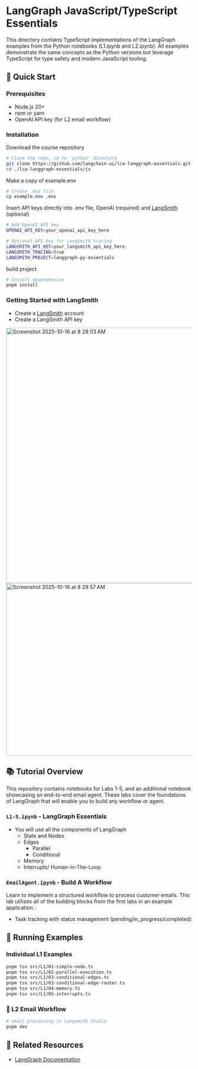 # LangGraph JavaScript/TypeScript Essentials

This directory contains TypeScript implementations of the LangGraph examples from the Python notebooks (L1.ipynb and L2.ipynb). All examples demonstrate the same concepts as the Python versions but leverage TypeScript for type safety and modern JavaScript tooling.

## 🚀 Quick Start

### Prerequisites

- Node.js 20+
- npm or yarn
- OpenAI API key (for L2 email workflow)

### Installation

Download the course repository

```bash
# Clone the repo, cd to 'python' directory
git clone https://github.com/langchain-ai/lca-langgraph-essentials.git
cd ./lca-langgraph-essentials/js
```

Make a copy of example.env

```bash
# Create .env file
cp example.env .env
```

Insert API keys directly into .env file, OpenAI (required) and [LangSmith](#getting-started-with-langsmith) (optional)

```bash
# Add OpenAI API key
OPENAI_API_KEY=your_openai_api_key_here

# Optional API key for LangSmith tracing
LANGSMITH_API_KEY=your_langsmith_api_key_here
LANGSMITH_TRACING=true
LANGSMITH_PROJECT=langgraph-py-essentials
```

build project

```bash
# Install dependencies
pnpm install
```


### Getting Started with LangSmith

- Create a [LangSmith](https://smith.langchain.com/) account
- Create a LangSmith API key
<img width="1196" height="693" alt="Screenshot 2025-10-16 at 8 28 03 AM" src="https://github.com/user-attachments/assets/e39b8364-c3e3-4c75-a287-d9d4685caad5" />
<img width="1196" height="468" alt="Screenshot 2025-10-16 at 8 29 57 AM" src="https://github.com/user-attachments/assets/2e916b2d-e3b0-4c59-a178-c5818604b8fe" />



## 📚 Tutorial Overview

This repository contains notebooks for Labs 1-5, and an additional notebook showcasing an end-to-end email agent. These labs cover the foundations of LangGraph that will enable you to build any workflow or agent.

### `L1-5.ipynb` - LangGraph Essentials
- You will use all the components of LangGraph
    - State and Nodes
    - Edges
        - Parallel
        - Conditional
    - Memory
    - Interrupts/ Human-In-The-Loop  

### `EmailAgent.ipynb` - Build A Workflow
Learn to implement a structured workflow to process customer emails. This lab utilizes all of the building blocks from the first labs in an example application.:
- Task tracking with status management (pending/in_progress/completed)  



## 🎯 Running Examples

### Individual L1 Examples

```bash
pnpm tsx src/L1/01-simple-node.ts
pnpm tsx src/L1/02-parallel-execution.ts
pnpm tsx src/L1/03-conditional-edges.ts 
pnpm tsx src/L1/03-conditional-edge-router.ts
pnpm tsx src/L1/04-memory.ts
pnpm tsx src/L1/05-interrupts.ts 
```
### 📧 L2 Email Workflow

```bash
# email processing in Langsmith Studio
pnpm dev
```

## 🔗 Related Resources

- [LangGraph Documentation](https://docs.langchain.com/oss/python/langgraph/overview)
